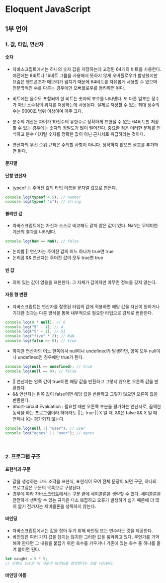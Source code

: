 # Eloquent JavaScript

## 1부 언어

### 1. 값, 타입, 연산자

#### 숫자

+ 자바스크립트에서는 하나의 숫자 값을 저장하는데 고정된 64개의 비트를 사용한다. 예전에는 8비트나 16비트 그룹을 사용해서 뜻하지 않게 오버플로우가 발생했지만 요즘은 핸드폰조차 메모리가 넘치기 때문에 64비트를 자유롭게 사용할 수 있으며 천문학적인 수를 다루는 경우에만 오버플로우를 염려하면 된다.
+ 비트에는 음수도 포함되며 한 비트는 숫자의 부호를 나타낸다. 또 다른 일부는 정수가 아닌 소수점의 위치를  저장하는데 사용된다. 실제로 저장할 수 있는 최대 정수의 수는 9000조 범위 이상이며 아주 크다.
+ 분수의 계산은 파이가 10진수의 유한수로 정확하게 표현될 수 없듯 64비트만 저장할 수 있는 경우에는 숫자의 정밀도가 많이 떨어진다. 중요한 점은 이러한 문제를 인식하고 분수 디지털 숫자를 정확한 값이 아닌 근사치로 취급하라는 것이다.

+ 연산자의 우선 순위 규칙은 주의할 사항이 아니다. 정확하지 않으면 괄호를 추가하면 된다.

#### 문자열

#### 단항 연산자

+ typeof 는 주어진 값의 타입 이름을 문자열 값으로 만든다.

```javascript
console.log(typeof 4.5); // number
console.log(typeof "x"); // string
```

#### 불리언 값

+ 자바스크립트에는 자신과 스스로 비교해도 같지 않은 값이 있다. NaN는 무의미한 계산의 결과를 나타낸다.

```javascript
console.log(NaN == NaN); // false
```

+ 논리합 || 연산자는 주어진 값의 어느 하나가 true면 true
+ 논리곱 && 연산자는 주어진 값이 모두 true면 true

#### 빈 값

+ 의미 있는 값이 없을을 표현한다. 그 자체가 값이지만 아무런 정보를 갖지 않는다.

#### 자동 형 변환

+ 자바스크립트는 연산자를 잘못된 타입의 값에 적용하면 해당 값을 자신이 원하거나 기대한 것과는 다른 방식을 통해 내부적으로 필요한 타입으로 강제로 변환한다.

```javascript
console.log(8 * null); // 0
console.log("5" - 1); // 4
console.log("5" + 1); // 51
console.log("five" * 2); // NaN
console.log(false == 0); // true
```

+ 하지만 연산자의 어느 한쪽에서 null이나 undefined가 발생하면, 양쪽 모두 null이나 undefined인 경우에만 true가 된다.

```javascript
console.log(null == undefined); // true
console.log(null == 0); // false
```

+ || 연산자는 왼쪽 값이 true이면 해당 값을 반환하고 그렇지 않으면 오른쪽 값을 반환한다.
+ && 연산자는 왼쪽 값이 false이면 해당 값을 반환하고 그렇지 않으면 오른쪽 값을 반환한다.
+ Short-circuit Evaluation : 필요할 때만 오른쪽 부분을 평가하는 연산자로, 끔찍한 동작을 하는 프로그램이라 하더라도 ||는 true || X 일 때, &&은 false && X 일 때 언제나 X는 평가되지 않는다.

```javascript
console.log(null || "user"); // user
console.log("agnes" || "user"); // agnes
```

<br>

### 2. 프로그램 구조

#### 표현식과 구문

+ 값을 생성하는 코드 조각을 표현식, 표현식이 모여 전체 문장이 되면 구문, 하나의 프로그램은 구문의 목록으로 구성된다.
+ 경우에 따라 자바스크립트에서는 구문 끝에 세미콜론을 생략할 수 있다. 세미콜론을 안전하게 생략할 수 있는 규칙은 다소 복잡하고 오류가 발생하기 쉽기 때문에 더 많이 알기 전까지는 세미콜론을 생략하지 않는다.

#### 바인딩

+ 자바스크립트에서는 값을 잡아 두기 위해 바인딩 또는 변수라는 것을 제공한다.
+ 바인딩은 여러 가지 값을 담지는 않지만 그러한 값을 움켜쥐고 있다. 무언가를 기억해야 한다면 그 내용을 붙잡기 위한 촉수를 키우거나 기존에 있는 촉수 중 하나를 옮겨 붙이면 된다.

```javascript
let caught = 5 * 5;
// 키워드 let은 이 구문이 바인딩을 정의한다는 것을 나타낸다.
```

#### 바인딩 이름